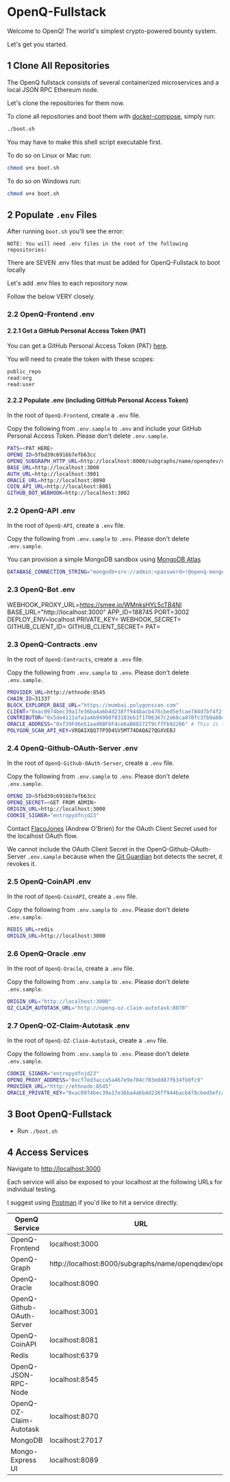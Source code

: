 # OpenQ-Fullstack

Welcome to OpenQ! The world's simplest crypto-powered bounty system.

Let's get you started.

## 1 Clone All Repositories

The OpenQ fullstack consists of several containerized microservices and a local JSON RPC Ethereum node.

Let's clone the repositories for them now.

To clone all repositories and boot them with [docker-compose](https://docs.docker.com/compose/), simply run:

```bash
./boot.sh
```

You may have to make this shell script executable first. 

To do so on Linux or Mac run:

```bash
chmod u+x boot.sh
```

To do so on Windows run:

```bash
chmod u+x boot.sh
```

## 2 Populate `.env` Files

After running `boot.sh` you'll see the error:

`NOTE: You will need .env files in the root of the following repositories:`

There are SEVEN .env files that must be added for OpenQ-Fullstack to boot locally

Let's add .env files to each repository now.

Follow the below VERY closely.

### 2.2 OpenQ-Frontend .env

#### 2.2.1 Get a GitHub Personal Access Token (PAT)

You can get a GitHub Personal Access Token (PAT) [here](https://docs.github.com/en/authentication/keeping-your-account-and-data-secure/creating-a-personal-access-token).

You will need to create the token with these scopes:

```bash
public_repo
read:org
read:user
```

#### 2.2.2 Populate .env (including GitHub Personal Access Token)

In the root of `OpenQ-Frontend`, create a `.env` file.

Copy the following from `.env.sample` to `.env` and include your GitHub Personal Access Token. Please don't delete `.env.sample`.

```bash
PATS=<PAT HERE>
OPENQ_ID=5fbd39c6916b7efb63cc
OPENQ_SUBGRAPH_HTTP_URL=http://localhost:8000/subgraphs/name/openqdev/openq
BASE_URL=http://localhost:3000
AUTH_URL=http://localhost:3001
ORACLE_URL=http://localhost:8090
COIN_API_URL=http://localhost:8081
GITHUB_BOT_WEBHOOK=http://localhost:3002
```

### 2.2 OpenQ-API .env

In the root of `OpenQ-API`, create a `.env` file.

Copy the following from `.env.sample` to `.env`. Please don't delete `.env.sample`.

You can provision a simple MongoDB sandbox using [MongoDB Atlas](https://www.mongodb.com/cloud/atlas)

```bash
DATABASE_CONNECTION_STRING="mongodb+srv://admin:<password>!@openq-mongo.y8tho.mongodb.net/user?retryWrites=true&w=majority"
```

### 2.3 OpenQ-Bot .env
WEBHOOK_PROXY_URL=https://smee.io/WMnksHYL5cTB4NI
BASE_URL="http://localhost:3000"
APP_ID=188745
PORT=3002
DEPLOY_ENV=localhost
PRIVATE_KEY=<Get from admin>
WEBHOOK_SECRET=<Get from admin>
GITHUB_CLIENT_ID=<Get from admin>
GITHUB_CLIENT_SECRET=<Get from admin>
PAT=<Get from admin>

### 2.3 OpenQ-Contracts .env

In the root of `OpenQ-Contracts`, create a `.env` file.

Copy the following from `.env.sample` to `.env`. Please don't delete `.env.sample`.

```bash
PROVIDER_URL=http://ethnode:8545
CHAIN_ID=31337
BLOCK_EXPLORER_BASE_URL="https://mumbai.polygonscan.com"
CLIENT="0xac0974bec39a17e36ba4a6b4d238ff944bacb478cbed5efcae784d7bf4f2ff80" # This is the Private Key of the first account on Hardhat Testnet. It is the account which deploys all the contracts, so it will be their owner.
CONTRIBUTOR="0x5de4111afa1a4b94908f83103eb1f1706367c2e68ca870fc3fb9a804cdab365a" # This is the Private Key of the first address on Hardhat Testnet
ORACLE_ADDRESS="0xf39Fd6e51aad88F6F4ce6aB8827279cffFb92266" # This is the Public Address of the first account on Hardhat Testnet.
POLYGON_SCAN_API_KEY=VRQAIXQQ77P3D4SV5MT74DAQA27QGXVEBJ
```

### 2.4 OpenQ-Github-OAuth-Server .env

In the root of `OpenQ-Github-OAuth-Server`, create a `.env` file.

Copy the following from `.env.sample` to `.env`. Please don't delete `.env.sample`.

```bash
OPENQ_ID=5fbd39c6916b7efb63cc
OPENQ_SECRET=<GET FROM ADMIN>
ORIGIN_URL=http://localhost:3000
COOKIE_SIGNER="entropydfnjd23"
```

Contact [FlacoJones](https://github.com/FlacoJones) (Andrew O'Brien) for the OAuth Client Secret used for the localhost OAuth flow.

We cannot include the OAuth Client Secret in the OpenQ-Github-OAuth-Server `.env.sample` because when the [Git Guardian](https://www.gitguardian.com/) bot detects the secret, it revokes it.

### 2.5 OpenQ-CoinAPI .env

In the root of `OpenQ-CoinAPI`, create a `.env` file.

Copy the following from `.env.sample` to `.env`. Please don't delete `.env.sample`.

```bash
REDIS_URL=redis
ORIGIN_URL=http://localhost:3000
```

### 2.6 OpenQ-Oracle .env

In the root of `OpenQ-Oracle`, create a `.env` file.

Copy the following from `.env.sample` to `.env`. Please don't delete `.env.sample`.

```bash
ORIGIN_URL="http://localhost:3000"
OZ_CLAIM_AUTOTASK_URL="http://openq-oz-claim-autotask:8070"
```

### 2.7 OpenQ-OZ-Claim-Autotask .env

In the root of `OpenQ-OZ-Claim-Autotask`, create a `.env` file.

Copy the following from `.env.sample` to `.env`. Please don't delete `.env.sample`.

```bash
COOKIE_SIGNER="entropydfnjd23"
OPENQ_PROXY_ADDRESS="0xcf7ed3acca5a467e9e704c703e8d87f634fb0fc9"
PROVIDER_URL="http://ethnode:8545"
ORACLE_PRIVATE_KEY="0xac0974bec39a17e36ba4a6b4d238ff944bacb478cbed5efcae784d7bf4f2ff80" # This is the Private Key of the first account on Hardhat Testnet.
```

## 3 Boot OpenQ-Fullstack
- Run `./boot.sh`

## 4 Access Services

Navigate to [http://localhost:3000](http://localhost:3000)

Each service will also be exposed to your localhost at the following URLs for individual testing.

I suggest using [Postman](https://www.postman.com/) if you'd like to hit a service directly.

| OpenQ Service      | URL |
| ----------- | ----------- |
| OpenQ-Frontend      | localhost:3000       |
| OpenQ-Graph   | http://localhost:8000/subgraphs/name/openqdev/openq        |
| OpenQ-Oracle   | localhost:8090        |
| OpenQ-Github-OAuth-Server   | localhost:3001        |
| OpenQ-CoinAPI   | localhost:8081        |
| Redis   | localhost:6379       |
| OpenQ-JSON-RPC-Node   | localhost:8545       |
| OpenQ-OZ-Claim-Autotask   | localhost:8070       |
| MongoDB   | localhost:27017       |
| Mongo-Express UI   | localhost:8089       |
